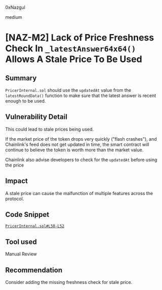 0xNazgul

medium

# [NAZ-M2] Lack of Price Freshness Check In `_latestAnswer64x64()` Allows A Stale Price To Be Used

## Summary
`PricerInternal.sol` should use the `updatedAt` value from the `latestRoundData()` function to make sure that the latest answer is recent enough to be used.

## Vulnerability Detail
This could lead to stale prices being used.

If the market price of the token drops very quickly ("flash crashes"), and Chainlink's feed does not get updated in time, the smart contract will continue to believe the token is worth more than the market value.

Chainlink also advise developers to check for the `updatedAt` before using the price

## Impact
A stale price can cause the malfunction of multiple features across the protocol.

## Code Snippet
[`PricerInternal.sol#L50-L52`](https://github.com/sherlock-audit/2022-09-knox/blob/main/knox-contracts/contracts/pricer/PricerInternal.sol#L50-L52)

## Tool used
Manual Review

## Recommendation
Consider adding the missing freshness check for stale price.